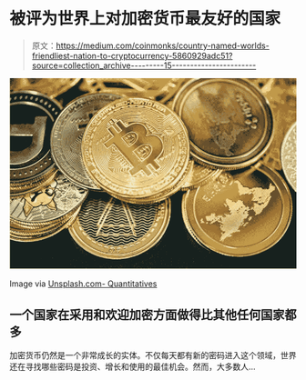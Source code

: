 # 被评为世界上对加密货币最友好的国家

> 原文：<https://medium.com/coinmonks/country-named-worlds-friendliest-nation-to-cryptocurrency-5860929adc51?source=collection_archive---------15----------------------->

![](img/62ee3fdd89ce80bc55ec42c8de2f90ca.png)

Image via [Unsplash.com- Quantitatives](https://images.unsplash.com/photo-1640161704729-cbe966a08476?ixlib=rb-1.2.1&ixid=MnwxMjA3fDB8MHxwaG90by1wYWdlfHx8fGVufDB8fHx8&auto=format&fit=crop&w=1172&q=80)

## 一个国家在采用和欢迎加密方面做得比其他任何国家都多

加密货币仍然是一个非常成长的实体。不仅每天都有新的密码进入这个领域，世界还在寻找哪些密码是投资、增长和使用的最佳机会。然而，大多数人…